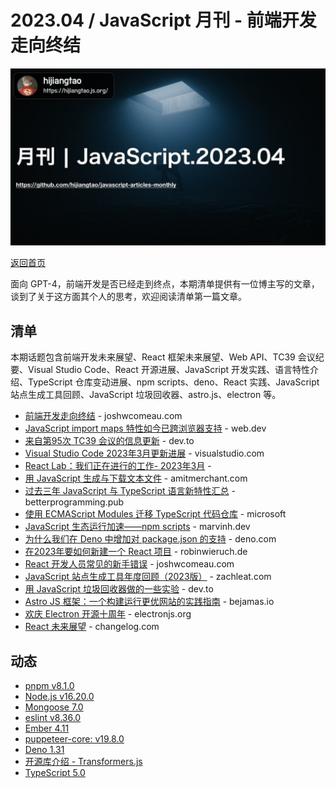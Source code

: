 # 2023.04 / JavaScript 月刊 - 前端开发走向终结

![](./img/04.png )

[返回首页](https://github.com/hijiangtao/javascript-articles-monthly)

面向 GPT-4，前端开发是否已经走到终点，本期清单提供有一位博主写的文章，谈到了关于这方面其个人的思考，欢迎阅读清单第一篇文章。

## 清单

本期话题包含前端开发未来展望、React 框架未来展望、Web API、TC39 会议纪要、Visual Studio Code、React 开源进展、JavaScript 开发实践、语言特性介绍、TypeScript 仓库变动进展、npm scripts、deno、React 实践、JavaScript 站点生成工具回顾、JavaScript 垃圾回收器、astro.js、electron 等。

* [前端开发走向终结](https://www.joshwcomeau.com/blog/the-end-of-frontend-development/) - joshwcomeau.com
* [JavaScript import maps 特性如今已跨浏览器支持](https://web.dev/import-maps-in-all-modern-browsers/) - web.dev
* [来自第95次 TC39 会议的信息更新](https://dev.to/hemanth/updates-from-the-95th-tc39-meeting-ne5) - dev.to
* [Visual Studio Code 2023年3月更新进展](https://code.visualstudio.com/updates/v1_77) - visualstudio.com
* [React Lab：我们正在进行的工作- 2023年3月](https://react.dev/blog/2023/03/22/react-labs-what-we-have-been-working-on-march-2023) -
* [用 JavaScript 生成与下载文本文件](https://www.amitmerchant.com/create-and-download-text-files-using-javascript/) - amitmerchant.com
* [过去三年 JavaScript 与 TypeScript 语言新特性汇总](https://betterprogramming.pub/all-javascript-and-typescript-features-of-the-last-3-years-629c57e73e42) - betterprogramming.pub
* [使用 ECMAScript Modules 迁移 TypeScript 代码仓库](https://devblogs.microsoft.com/typescript/typescripts-migration-to-modules/) - microsoft
* [JavaScript 生态运行加速——npm scripts](https://marvinh.dev/blog/speeding-up-javascript-ecosystem-part-4/) - marvinh.dev
* [为什么我们在 Deno 中增加对 package.json 的支持](https://deno.com/blog/package-json-support) - deno.com
* [在2023年要如何新建一个 React 项目](https://www.robinwieruch.de/react-starter/) -  robinwieruch.de
* [React 开发人员常见的新手错误](https://www.joshwcomeau.com/react/common-beginner-mistakes/) - joshwcomeau.com
* [JavaScript 站点生成工具年度回顾（2023版）](https://www.zachleat.com/web/site-generator-review/) - zachleat.com
* [用 JavaScript 垃圾回收器做的一些实验](https://dev.to/codux/experiments-with-the-javascript-garbage-collector-2ae3) - dev.to
* [Astro JS 框架：一个构建运行更优网站的实践指南](https://bejamas.io/blog/practical-guide-to-astro-js-framework/) - bejamas.io
* [欢庆 Electron 开源十周年](https://www.electronjs.org/blog/10-years-of-electron) - electronjs.org
* [React 未来展望](https://changelog.com/jsparty/267) - changelog.com

## 动态

* [pnpm v8.1.0](https://github.com/pnpm/pnpm/releases/tag/v8.1.0)
* [Node.js v16.20.0](https://nodejs.org/en/blog/release/v16.20.0)
* [Mongoose 7.0](https://thecodebarbarian.com/introducing-mongoose-7.html)
* [eslint v8.36.0](https://github.com/eslint/eslint/releases/tag/v8.36.0)
* [Ember 4.11](https://blog.emberjs.com/ember-released-4-11/)
* [puppeteer-core: v19.8.0](https://github.com/puppeteer/puppeteer/releases/tag/puppeteer-core-v19.8.0)
* [Deno 1.31](https://deno.com/blog/v1.31)
* [开源库介绍 - Transformers.js](https://xenova.github.io/transformers.js/)
* [TypeScript 5.0](https://devblogs.microsoft.com/typescript/announcing-typescript-5-0/)
